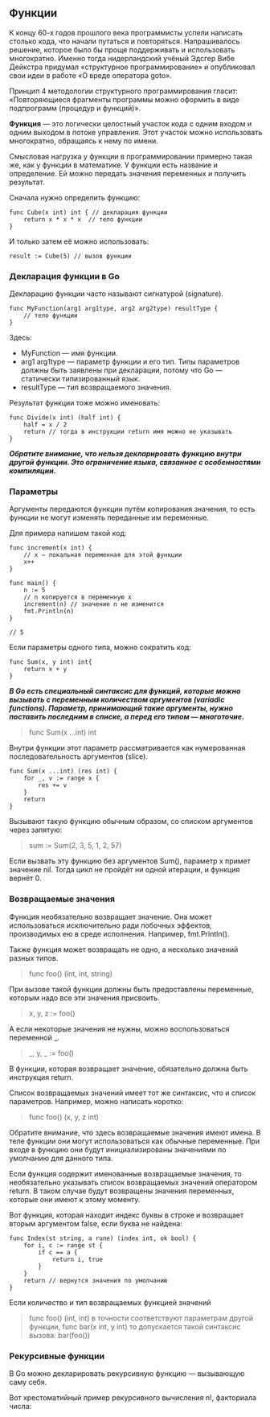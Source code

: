 ## Функции

К концу 60-х годов прошлого века программисты успели написать столько кода, что начали путаться и повторяться. Напрашивалось решение, которое было бы проще поддерживать и использовать многократно. Именно тогда нидерландский учёный Эдсгер Вибе Дейкстра придумал «структурное программирование» и опубликовал свои идеи в работе «О вреде оператора goto».

Принцип 4 методологии структурного программирования гласит: «Повторяющиеся фрагменты программы можно оформить в виде подпрограмм (процедур и функций)».

**Функция** — это логически целостный участок кода с одним входом и одним выходом в потоке управления. Этот участок можно использовать многократно, обращаясь к нему по имени.

Смысловая нагрузка у функции в программировании примерно такая же, как у функции в математике. У функции есть название и определение. Ей можно передать значения переменных и получить результат.

Сначала нужно определить функцию:

```
func Cube(x int) int { // декларация функции
    return x * x * x  // тело функции
} 
```

И только затем её можно использовать:
```
result := Cube(5) // вызов функции 
```

### Декларация функции в Go

Декларацию функции часто называют сигнатурой (signature).
```
func MyFunction(arg1 arg1type, arg2 arg2type) resultType {
    // тело функции
} 
```

Здесь: 
* MyFunction — имя функции.
* arg1 arg1type — параметр функции и его тип. Типы параметров должны быть заявлены при декларации, потому что Go — статически типизированный язык.
* resultType — тип возвращаемого значения.

Результат функции тоже можно именовать:
```
func Divide(x int) (half int) {
    half = x / 2
    return // тогда в инструкции return имя можно не указывать
} 
```

***Обратите внимание, что нельзя декларировать функцию внутри другой функции. Это ограничение языка, связанное с особенностями компиляции.***


### Параметры

Аргументы передаются функции путём копирования значения, то есть функции не могут изменять переданные им переменные.

Для примера напишем такой код:
```
func increment(x int) {
    // x — локальная переменная для этой функции
    x++ 
}

func main() {
    n := 5
    // n копируется в переменную x
    increment(n) // значение n не изменится
    fmt.Println(n)
}

// 5
```
Если параметры одного типа, можно сократить код:
```
func Sum(x, y int) int{
    return x + y
} 
```

***В Go есть специальный синтаксис для функций, которые можно вызывать с переменным количеством аргументов (variadic functions). Параметр, принимающий такие аргументы, нужно поставить последним в списке, а перед его типом — многоточие.***

> func Sum(x ...int) int 

Внутри функции этот параметр рассматривается как нумерованная последовательность аргументов (slice).
```
func Sum(x ...int) (res int) {
    for _, v := range x {
        res += v
    }
    return
} 
```

Вызывают такую функцию обычным образом, со списком аргументов через запятую:

> sum := Sum(2, 3, 5, 1, 2, 57) 

Если вызвать эту функцию без аргументов Sum(), параметр x примет значение nil. Тогда цикл не пройдёт ни одной итерации, и функция вернёт 0.


### Возвращаемые значения

Функция необязательно возвращает значение. Она может использоваться исключительно ради побочных эффектов, производимых ею в среде исполнения. Например, fmt.Println().

Также функция может возвращать не одно, а несколько значений разных типов.

> func foo() (int, int, string) 

При вызове такой функции должны быть предоставлены переменные, которым надо все эти значения присвоить.

> x, y, z := foo() 

А если некоторые значения не нужны, можно воспользоваться переменной _.

> _, y, _ := foo() 

В функции, которая возвращает значение, обязательно должна быть инструкция return. 

Список возвращаемых значений имеет тот же синтаксис, что и список параметров. Например, можно написать коротко:

> func foo() (x, y, z int) 

Обратите внимание, что здесь возвращаемые значения имеют имена. В теле функции они могут использоваться как обычные переменные. При входе в функцию они будут инициализированы значениями по умолчанию для данного типа.

Если функция содержит именованные возвращаемые значения, то необязательно указывать список возвращаемых значений оператором return. В таком случае будут возвращены значения переменных, которые они имеют к этому моменту.

Вот функция, которая находит индекс буквы в строке и возвращает вторым аргументом false, если буква не найдена:
```
func Index(st string, a rune) (index int, ok bool) {
    for i, c := range st {
        if c == a {
            return i, true
        }
    }
    return // вернутся значения по умолчанию
} 
```

Если количество и тип возвращаемых функцией значений
>func foo() (int, int) 
в точности соответствуют параметрам другой функции,
>func bar(x int, y int) 
то допускается такой синтаксис вызова:
>bar(foo()) 


### Рекурсивные функции

В Go можно декларировать рекурсивную функцию — вызывающую саму себя.

Вот хрестоматийный пример рекурсивного вычисления n!, факториала числа:



